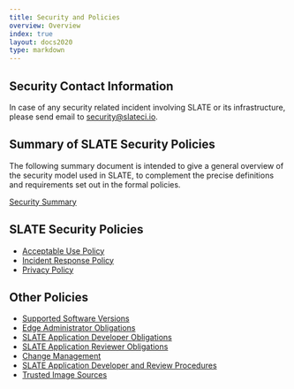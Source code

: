 ```yaml
---
title: Security and Policies
overview: Overview 
index: true
layout: docs2020 
type: markdown
---
```


## Security Contact Information

In case of any security related incident involving SLATE or its infrastructure, please send email to <a href="mailto:security@slateci.io">security@slateci.io</a>.

## Summary of SLATE Security Policies

The following summary document is intended to give a general overview of the security model used in SLATE, to complement the precise definitions and requirements set out in the formal policies. 

[Security Summary](/docs/security-and-policies/summary.html)

## SLATE Security Policies

* [Acceptable Use Policy](/docs/security-and-policies/acceptable-use.html)
* [Incident Response Policy](/docs/security-and-policies/incident-response-policy.html)
* [Privacy Policy](/docs/security-and-policies/privacy.html)

## Other Policies

* [Supported Software Versions](/docs/security-and-policies/supported-versions.html)<br>
* [Edge Administrator Obligations](/docs/security-and-policies/edge-administrator-obligations.html)<br>
* [SLATE Application Developer Obligations](/docs/security-and-policies/slate-application-developer-obligations.html)<br>
* [SLATE Application Reviewer Obligations](/docs/security-and-policies/slate-application-reviewer-obligations.html)<br>
* [Change Management](/docs/security-and-policies/change-management.html)<br>
* [SLATE Application Developer and Review Procedures](/docs/security-and-policies/slate-application-developer-and-review-procedures.html)<br>
* [Trusted Image Sources](/docs/security-and-policies/trusted-image-sources.html)<br>
<!-- [Application Administrator Obligations](/docs/security-and-policies/application-admin-obligations.html)<br> -->
